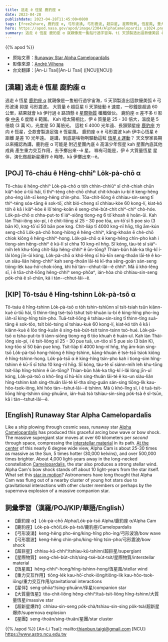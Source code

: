 ```yaml
---
title: 逃走 ê 恆星 鹿豹座 α
date: 2023-04-28
publishdate: 2023-04-28T11:45:00+0800
tags: [free2share, 鹿豹座 α, 弓形波湧, 弓形震波, 超巨星, 星際物質, 恆星風, 重力交互作用, 星伴, 大質量恆星, 超新星爆炸, 星團]
hero: https://apod.nasa.gov/apod/image/2304/AlphaCamelopardis_s1024.png
summary: 逃走 ê 恆星 鹿豹座 α 就親像是一隻船行過宇宙海，tī 天頂製造出這款優美弧 ê 弓形波湧 抑是 弓形震波。
---
```


{{% apod %}}

- 原始文章：[Runaway Star Alpha Camelopardalis](https://apod.nasa.gov/apod/ap230428.html)
- 影像來源：[André Vilhena](https://www.astrobin.com/users/AndreVilhena/)
- 台文翻譯：[An-Li Tsai][An-Li Tsai] ([NCU][NCU])

## [漢羅] 逃走 ê 恆星 鹿豹座 α
逃走 ê 恆星 [鹿豹座 α][Alpha Camelopardalis] 就親像是一隻船行過宇宙海，tī 天頂製造出這款優美弧 ê 弓形波湧 抑是 弓形震波。
大質量 ê 超巨星 tī 天頂徙動 ê 速度，一秒鐘是超過 60 公里，結果就會 kā 伊行過 ê 路頂懸 ê [星際物質][interstellar material] 櫼櫼做伙。
鹿豹座 α 差不多 tī 影像 [中央][At the center] 6 度闊 ê 範圍。
Kah 咱太陽相比，伊 ê 質量是 25 - 30 倍大，溫度是 5 倍燒 (3 萬 K)，光度是 50 萬倍光。
這粒 tī 4000 光年遠、長頷頸星座 [鹿豹座][Camelopardalis] 方向 ê 恆星，仝款會製造足強 ê 恆星風。
鹿豹座 α ê 弓形震波 kah 伊中心恆星 ê 距離 是差 10 光年遠。
是講，到底是啥物咧驅動這粒 [恆星 ê 運動][star in motion]？
天文學家長期以來攏認為講，鹿豹座 α 可能是 附近星團內底 ê 高溫少年恆星 kah 星團內底其他成員 產生重力交互作用，去予擲出來--ê 星。
嘛有可能是，伊 ê 大質量恆星 星伴，演化做超新星爆炸 ê 時陣，kā 伊擲出來--ê。

## [POJ] Tô-cháu ê Hêng-chhiⁿ Lo̍k-pà-chō α
Tô-cháu ê hêng-chhiⁿ Lo̍k-pà-chō α to̍h chhin-chhiūⁿ sī chi̍t-chiah chûn kiâⁿ-kòe ú-tiū hái, tī thiⁿ-téng chè-chō chhut chit-khoán iu-bí ê keng-hêng pho-éng ia̍h-sī keng-hêng chìn-pho.
Tōa-chit-liōng ê chhiau-sin-seng tī thiⁿ-téng sóa-tāng ê sok-tō͘, chi̍t bió-cheng sī chhiau-kòe 60 kong-lí, kiat-kó to̍h ē kā i kiâⁿ-kòe ê lō͘ téng-koân ê seng-chè-bu̍t-chit chiⁿ-chiⁿ chò-hóe.
Lo̍k-pà-chō α chha-put-to tī iáⁿ-siōng tiong-ng 6 tō͘ khoah ê hoān-ûi.
Kah lán Thài-iông sio-pí, i ê chit-liōng sī 25 - 30 poe tōa, un-tō͘ sī 5 poe sio (3 bān K), kng-tō͘ sī 50 bān poe kng.
Chit-lia̍p tī 4000 kng-nî hn̄g, tn̂g ām-kún seng-chō Lo̍k-pà-chō hong-hiòng ê hêng-chhiⁿ, kāng-khoán ē chè-chō chiok kiông ê hêng-chhiⁿ-hong.
Lo̍k-pà-chō α ê keng-hêng chìn-pho kah i tiong-sim hêng-chhiⁿ ê kū-lī sī chha 10 kng-nî hn̄g.
Sī kóng, tàu-té sī siáⁿ-mi̍h leh khu-tōng chit-lia̍p hêng-chhiⁿ ê ūn-tōng?
Thian-bûn ha̍k-ka tn̂g-kî í-lâi lóng jīn-ûi kóng, Lo̍k-pà-chō α khó-lêng sī hù-kīn seng-thoân lāi-té ê ko-un siàu-liân hêng-chhiⁿ kah seng-thoân lāi-té kî-tha sêng-goân  sán-seng tiōng-le̍k kau-hō͘-chok-iōng, khì hō͘ tàn--chhut-lâi--ê chhiⁿ.
Mā ū khó-lêng sī, i ê tōa-chit-liōng hêng-chhiⁿ seng-phōaⁿ, ián-hòa chò chhiau-sin-seng po̍k-chà ê sî-chūn, kā i tàn--chhut-lâi--ê.

## [KIP] Tô-tsáu ê Hîng-tshinn Lo̍k-pà-tsō α
Tô-tsáu ê hîng-tshinn Lo̍k-pà-tsō α to̍h tshin-tshiūnn sī tsi̍t-tsiah tsûn kiânn-kuè ú-tiū hái, tī thinn-tíng tsè-tsō tshut tsit-khuán iu-bí ê king-hîng pho-íng ia̍h-sī king-hîng tsìn-pho.
Tuā-tsit-liōng ê tshiau-sin-sing tī thinn-tíng suá-tāng ê sok-tōo, tsi̍t bió-tsing sī tshiau-kuè 60 kong-lí, kiat-kó to̍h ē kā i kiânn-kuè ê lōo tíng-kuân ê sing-tsè-bu̍t-tsit tsinn-tsinn tsò-hué.
Lo̍k-pà-tsō α tsha-put-to tī iánn-siōng tiong-ng 6 tōo khuah ê huān-uî.
Kah lán Thài-iông sio-pí, i ê tsit-liōng sī 25 - 30 pue tuā, un-tōo sī 5 pue sio (3 bān K), kng-tōo sī 50 bān pue kng.
Tsit-lia̍p tī 4000 kng-nî hn̄g, tn̂g ām-kún sing-tsō Lo̍k-pà-tsō hong-hiòng ê hîng-tshinn, kāng-khuán ē tsè-tsō tsiok kiông ê hîng-tshinn-hong.
Lo̍k-pà-tsō α ê king-hîng tsìn-pho kah i tiong-sim hîng-tshinn ê kū-lī sī tsha 10 kng-nî hn̄g.
Sī kóng, tàu-té sī siánn-mi̍h leh khu-tōng tsit-lia̍p hîng-tshinn ê ūn-tōng?
Thian-bûn ha̍k-ka tn̂g-kî í-lâi lóng jīn-uî kóng, Lo̍k-pà-tsō α khó-lîng sī hù-kīn sing-thuân lāi-té ê ko-un siàu-liân hîng-tshinn kah sing-thuân lāi-té kî-tha sîng-guân  sán-sing tiōng-li̍k kau-hōo-tsok-iōng, khì hōo tàn--tshut-lâi--ê tshinn.
Mā ū khó-lîng sī, i ê tuā-tsit-liōng hîng-tshinn sing-phuānn, ián-huà tsò tshiau-sin-sing po̍k-tsà ê sî-tsūn, kā i tàn--tshut-lâi--ê.

## [English] Runaway Star Alpha Camelopardalis
Like a ship plowing through cosmic seas, runaway star [Alpha Camelopardalis][Alpha Camelopardalis] has produced this graceful arcing bow wave or bow shock.
The massive supergiant star moves at over 60 kilometers per _second_ through space, compressing the [interstellar material][interstellar material] in its path.
[At the center][At the center] of this nearly 6 degree wide view, Alpha Cam is about 25-30 times as massive as the Sun, 5 times hotter (30,000 kelvins), and over 500,000 times brighter.
About 4,000 light-years away in the long-necked constellation [Camelopardalis][Camelopardalis], the star also produces a strong stellar wind.
Alpha Cam's bow shock stands off about 10 light-years from the star itself.
What set this [star in motion][star in motion]?
Astronomers have long thought that Alpha Cam was flung out of a nearby cluster of young hot stars due to gravitational interactions with other cluster members or perhaps by the supernova explosion of a massive companion star.

## 詞彙學習（漢羅/POJ/KIP/華語/English）
- 【鹿豹座 α】Lo̍k-pà-chō Alpha/Lo̍k-pà-tsō Alpha/鹿豹座 α/Alpha Cam
- 【鹿豹座】Lo̍k-pà-chō/Lo̍k-pà-tsō/鹿豹座/Camelopardalis
- 【弓形波湧】keng-hêng pho-éng/king-hîng pho-íng/弓形波浪/bow wave
- 【弓形震波】keng-hêng chìn-pho/king-hîng tsìn-pho/弓形震波/bow shock
- 【超巨星】chhiau-kū-chhiⁿ/tshiau-kū-tshinn/超巨星/supergiant
- 【星際物質】seng-chè-bu̍t-chit/sing-tsè-bu̍t-tsit/星際物質/interstellar material
- 【恆星風】hêng-chhiⁿ-hong/hîng-tshinn-hong/恆星風/stellar wind
- 【重力交互作用】tiōng-le̍k kau-hō͘-chok-iōng/tiōng-li̍k kau-hōo-tsok-iōng/重力交互作用/gravitational interactions
- 【星伴】seng-phōaⁿ/sing-phuānn/伴星/companion star
- 【大質量恆星】tōa-chit-liōng hêng-chhiⁿ/tuā-tsit-liōng hîng-tshinn/大質量恆星/massive star
- 【超新星爆炸】chhiau-sin-seng po̍k-chà/tshiau-sin-sing po̍k-tsà/超新星爆炸/supernova explosion
- 【星團】seng-thoân/sing-thuân/星團/star cluster

{{% /apod %}}
[An-Li Tsai]: mailto:thianbun.taigi@gmail.com
[NCU]: https://www.astro.ncu.edu.tw

[copyright]: https://apod.nasa.gov/apod/fap/lib/about_apod.html#srapply
[License]: https://creativecommons.org/licenses/by/2.0/

[Alpha Camelopardalis]:http://stars.astro.illinois.edu/sow/alphacam.html
[interstellar material]:http://www-ssg.sr.unh.edu/ism/what1.html
[At the center]:https://www.astrobin.com/btpfxw/B/
[Camelopardalis]:https://en.wikipedia.org/wiki/Camelopardalis
[star in motion]:https://www.nasa.gov/mission_pages/WISE/news/wise20110310.html
